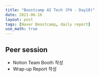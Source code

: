 ```yaml
---
title: "Boostcamp AI Tech (P4 - Day18)"
date: 2021-06-16
layout: post
tags: [Naver Boostcamp, daily report]
use_math: true
---
```


## Peer session

* Notion Team Booth 작성
* Wrap-up Report 작성